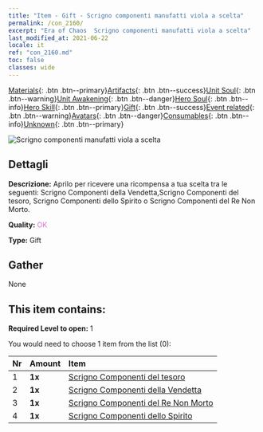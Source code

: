 ```yaml
---
title: "Item - Gift - Scrigno componenti manufatti viola a scelta"
permalink: /con_2160/
excerpt: "Era of Chaos  Scrigno componenti manufatti viola a scelta"
last_modified_at: 2021-06-22
locale: it
ref: "con_2160.md"
toc: false
classes: wide
---
```

 [Materials](/ItemsIT/){: .btn .btn--primary}[Artifacts](/ItemsIT/Artifacts/){: .btn .btn--success}[Unit Soul](/ItemsIT/UnitSoul/){: .btn .btn--warning}[Unit Awakening](/ItemsIT/UnitAwakening/){: .btn .btn--danger}[Hero Soul](/ItemsIT/HeroSoul/){: .btn .btn--info}[Hero Skill](/ItemsIT/HeroSkill/){: .btn .btn--primary}[Gift](/ItemsIT/Gift/){: .btn .btn--success}[Event related](/ItemsIT/Events/){: .btn .btn--warning}[Avatars](/ItemsIT/Avatars/){: .btn .btn--danger}[Consumables](/ItemsIT/Consumables/){: .btn .btn--info}[Unknown](/ItemsIT/Unknown/){: .btn .btn--primary}

 ![Scrigno componenti manufatti viola a scelta](/images/t/i_907046.png)

## Dettagli
 **Descrizione:** Aprilo per ricevere una ricompensa a tua scelta tra le seguenti: Scrigno Componenti della Vendetta,Scrigno Componenti del tesoro, Scrigno Componenti dello Spirito o Scrigno Componenti del Re Non Morto.

 **Quality:** <span style="color: #DA70D6">OK</span>

 **Type:** Gift

## Gather

  None

## This item contains:

 **Required Level to open:** 1

 You would need to choose 1 item from the list (0):

  | Nr | Amount |     Item    |
  |:---|:-------|:------------|
  | 1 |  **1x** | [Scrigno Componenti del tesoro](/ItemsIT/con_1383/) |  | 
  | 2 |  **1x** | [Scrigno Componenti della Vendetta](/ItemsIT/con_1386/) |  | 
  | 3 |  **1x** | [Scrigno Componenti del Re Non Morto](/ItemsIT/con_1340/) |  | 
  | 4 |  **1x** | [Scrigno Componenti dello Spirito](/ItemsIT/con_1339/) |  | 
